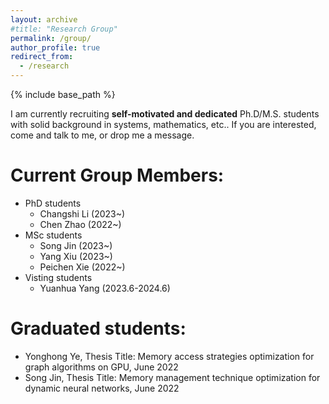 ```yaml
---
layout: archive
#title: "Research Group"
permalink: /group/
author_profile: true
redirect_from:
  - /research
---
```


{% include base_path %}

I am currently recruiting **self-motivated and dedicated** Ph.D/M.S. students with solid background in systems, mathematics, etc.. If you are interested, come and talk to me, or drop me a message.

Current Group Members:
=====
- PhD students
  - Changshi Li (2023~)
  - Chen Zhao (2022~)
- MSc students
  - Song Jin (2023~)
  - Yang Xiu (2023~)
  - Peichen Xie (2022~)
- Visting students
  - Yuanhua Yang (2023.6-2024.6)

Graduated students:
=====
- Yonghong Ye, Thesis Title: Memory access strategies optimization for graph algorithms on GPU, June 2022
- Song Jin, Thesis Title: Memory management technique optimization for dynamic neural networks, June 2022
